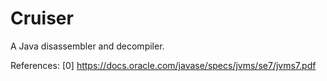 # Cruiser
A Java disassembler and decompiler.

References:
[0] https://docs.oracle.com/javase/specs/jvms/se7/jvms7.pdf
